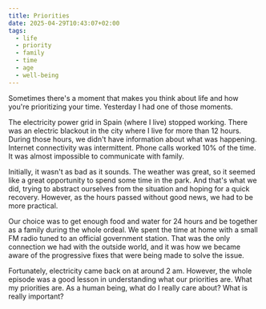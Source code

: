 ```yaml
---
title: Priorities
date: 2025-04-29T10:43:07+02:00
tags:
  - life
  - priority
  - family
  - time
  - age
  - well-being
---
```

Sometimes there's a moment that makes you think about life and how you're prioritizing your time. Yesterday I had one of those moments.

The electricity power grid in Spain (where I live) stopped working. There was an electric blackout in the city where I live for more than 12 hours. During those hours, we didn't have information about what was happening. Internet connectivity was intermittent. Phone calls worked 10% of the time. It was almost impossible to communicate with family.

Initially, it wasn't as bad as it sounds. The weather was great, so it seemed like a great opportunity to spend some time in the park. And that's what we did, trying to abstract ourselves from the situation and hoping for a quick recovery. However, as the hours passed without good news, we had to be more practical.

Our choice was to get enough food and water for 24 hours and be together as a family during the whole ordeal. We spent the time at home with a small FM radio tuned to an official government station. That was the only connection we had with the outside world, and it was how we became aware of the progressive fixes that were being made to solve the issue.

Fortunately, electricity came back on at around 2 am. However, the whole episode was a good lesson in understanding what our priorities are. What my priorities are. As a human being, what do I really care about? What is really important?